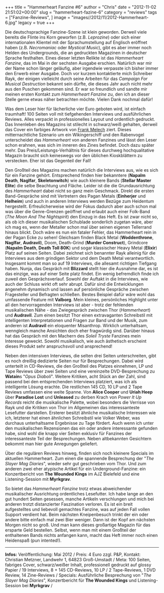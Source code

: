 +++
title = "Hammerheart Fanzine #6"
author = "Chris"
date = "2012-11-02 21:51:02+00:00"
slug = "hammerheart-fazine-6"
category = "reviews"
tags = ["Fanzine-Reviews", ]
image = "images//2012/11/2012-Hammerheart-6.jpg"
legacy = true
+++

Die deutschsprachige Fanzine-Szene ist klein geworden. Derweil viele bereits die Flinte ins Korn geworfen (z.B. _Leprozine_) oder sich einer internationalen Klientel mit der Sprachumstellung auf Englisch eröffnet haben (z.B. _Necromaniac_ oder  _Mystical Music_), gibt es aber immer noch Helden des Undergrounds, die an gedruckten Magazinen in deutscher Sprache festhalten. Eines dieser letzten Relikte ist das _Hammerheart Fanzine_, das im Mai in der sechsten Ausgabe erschien.
Natürlich war mir der Name schon länger geläufig, aber irgendwie verpasste ich bisher immer den Erwerb einer Ausgabe. Doch vor kurzem kontaktierte mich Schreiber Rayk, der einigen vielleicht durch seine Arbeiten für das _Campaign For Musical Destruction_ bekannt sein dürfte, die dieses Jahr auch nicht mehr aus den Puschen gekommen sind. Er war so freundlich und sandte mir meinen ersten Kontakt zum _Hammerheart Fanzine_ zu, den ich an dieser Stelle gerne etwas näher betrachten möchte. Vielen Dank nochmal dafür!

Was dem Leser hier für lächerliche vier Euro geboten wird, ist einfach traumhaft! 100 Seiten voll mit tiefgehenden Interviews und ausführlichen Reviews. Alles verpackt in professionelles Layout und ordentlich gedruckt. Das Innenleben des Magazins ist stilecht in schwarz/weiß gehalten, derweil das Cover ein farbiges Artwork von <a href="http://fantasiereise.com/">Frank Melech</a> ziert. Dieses mitternachtliche Szenario um ein Wikingerschiff und den Rabenvogel unterscheidet das _Hammerheart_ von anderen Fanzines und lässt den Leser schon erahnen, was sich im inneren des Zines befindet. Doch dazu später mehr.
Das Preis/Leistungs-Verhältnis für dieses durchweg hochqualitative Magazin braucht sich keineswegs vor den üblichen Kioskblättern zu verstecken. Eher ist das Gegenteil der Fall!

Den Großteil des Magazins machen natürlich die Interviews aus, wie es sich für ein Fanzine gehört. Entsprechend finden hier bekanntere (**Napalm Death**, **Naglfar**, **Skeletonwitch**) wie auch kleinere Bands (**Stellar Master Elite**) die selbe Beachtung und Fläche. Leider ist die die Grundausrichtung des _Hammerheart_ dabei nicht so ganz mein Geschmack. Direkt die ersten Band-Gespräche sind mit Vertretern des Pagan Metals (**Einherjer** und **Helheim**)  und auch in anderen Interviews werden Bezüge zum Heidentum hergestellt. Erfreulicherweise wird der Fokus dadurch aber auch schon mal was über die Genre-Grenzen geöffnet und erlaubt auch einer Folk-Band (_The Moon And The Nightspirit_) den Einzug in das Heft. Es ist zwar nicht so, als ob ich dieser musikalischen Schublade sonderlich zugetan wäre, aber ich mag es, wenn der Metaller schon mal über seinen eigenen Tellerrand hinaus blickt.
Doch wäre es nun ein fataler Fehler, das Hammerheart rein in der Pagan Ecke zu sehen! Gleichsam finden Black Metal (**Woddenthrone**, **Naglfar**, **Audravil**), Doom, Death-Grind (**Murder Construct**), Grindcore (**Napalm Death**, **Death Toll 80K**) und sogar klassischer Heavy Metal (**Elixir**) Platz auf seinen Seiten. Dabei zeichnet sich benannter Rayk alleinig für die Interviews aus dem grindigen Sektor und dem Death Metal verantwortlich. Insgesamt kommt man so auf 19 Interviews, die allesamt richtigen Tiefgang haben. Nunja, das Gespräch mit **Blizzard** stellt hier die Ausnahme dar, es ist das einzige, was auf einer Seite platz findet.
Ein wenig befremdlich finde ich zuweil den Gesprächsverlauf. Sowohl der Auftakt in die Interviews, wie auch der Schluss wirkt oft sehr abrupt. Dafür sind die Entwicklungen angenehm dynamisch und lassen auf persönliche Gespräche zwischen Fragesteller und Befragten schließen. Bestes Beispiel dafür wäre wohl das umfassende Feature mit **Valborg**.
Mein kleines,  persönliches Highlight unter all den hervorragenden Interviews ist aber - trotz der fehlenden musikalischen Nähe - das Zwiegespräch zwischen Thor (_Hammerheart_) und **Audravil**. Zum einen besitzt Thor einen extravaganten Schreibstil mit intelligenten Interpretationen und Fragen zur Band und der Musik, zum anderen ist **Audravil** ein eloquenter Misanthrop. Wirklich unterhaltsam, wenngleich manche Ansichten doch eher fragwürdig sind.
Darüber hinaus hat das Gespräch mit den Machern des _Soleil Tryste_ Fanzines mein Interesse geweckt. Sowohl musikalisch, wie auch ästhetisch erscheint dieses Produkt sehr anspruchsvoll und ansprechend!

Neben den intensiven Interviews, die selten drei Seiten unterschreiten, gibt es noch dreißig dedizierte Seiten nur für Besprechungen. Dabei wird unterteilt in CD-Reviews, die den Großteil des Platzes einnehmen, LP und Tape Reviews über zwei Seiten und eine vereinzelte DVD-Besprechung zu **Watain**s "_Opus Diaboli_".
Weitere Kritiken, acht Stück an der Zahl, sind passend bei den entsprechenden Interviews platziert, was ich als intelligente Lösung erachte. Die restlichen 145 CD, 10 LP und 2 Tape Reviews umfassen eine weite Spanne. Von **Alice Cooper** und **Uriah Heep** über **Paradise Lost** und **Unleased** zu derben Krach von _Power It Up Records_ reicht die musikalische Palette, wobei besonders die Verrisse von Rayk und die Kritiken von Thor im Allgemeinen das interessanteste Lesefutter darstellen. Ersterer besitzt ähnliche musikalische Interessen wie ich, letzterer hat einen ähnlichen Schreibstil wie Volker Weber, was durchaus unterhaltsame Ergebnisse zu Tage fördert.
Auch wenn ich unter den musikalischen Rezensionen das ein oder andere interessante gefunden habe, sind wohl die knapp vier Seiten exklusiv für Fanzines der interessanteste Teil der Besprechungen. Neben altbekannten Gesichtern bekommt man hier gute Anregungen geliefert.

Über die regulären Reviews hinweg, finden sich noch kleinere Specials im aktuellen Hammerheart. Zum einen die spannende Besprechung der "_The Slayer Mag Diaries_", wieder sehr gut geschrieben vom Thor. Und zum anderen zwei eher atypische Artikel für ein Underground-Fanzine: ein Konzertbericht von **The Wounded Kings** im AJZ Bielefeld und eine Listening-Session mit **Myrkgrav**.

So bietet das _Hammerheart Fanzine_ trotz etwas abweichender musikalischer Ausrichtung ordentliches Lesefutter. Ich habe lange an den gut hundert Seiten gesessen,  manche Artikeln verschlungen und  mich bei anderen trotzt distanzierter Faszination verloren. Es ist ein breit aufgestelltes und liebevoll gemachtes Fanzine, was auf jeden Fall vollen Support verdient hat. Beim nächsten Kneipenbesuch trinkt der ein oder andere bitte einfach mal zwei Bier weniger. Dann ist der Kopf am nächsten Morgen nicht so groß. Und man kann dieses großartige Magazin für das ersparte Geld bestellen. Selbst, wenn man mit einem Großteil der enthaltenen Bands nichts anfangen kann, macht das Heft immer noch einen Heidenspaß (pun intented!).



---
**Infos:**
Veröffentlichung: Mai 2012 / 
Preis: 4 Euro zzgl. P&P, Kontakt: Christian Metzner, Landwehr 1, 64823 Groß-Umstadt / 
Meta: 100 Seiten, fabriges Cover, schwarz/weißer Inhalt, professionell gedruckt auf glossy Papier / 
19 Interviews, 8 + 145 CD-Reviews, 10 LP / 2 Tape-Reviews,  1 DVD Review, 14 Zine-Reviews / 
Specials: Ausführliche Besprechung von "_The Slayer Mag Diaries_", Konzertbericht für **The Wounded Kings** und Listening-Session bei **Myrkgrav** / 
